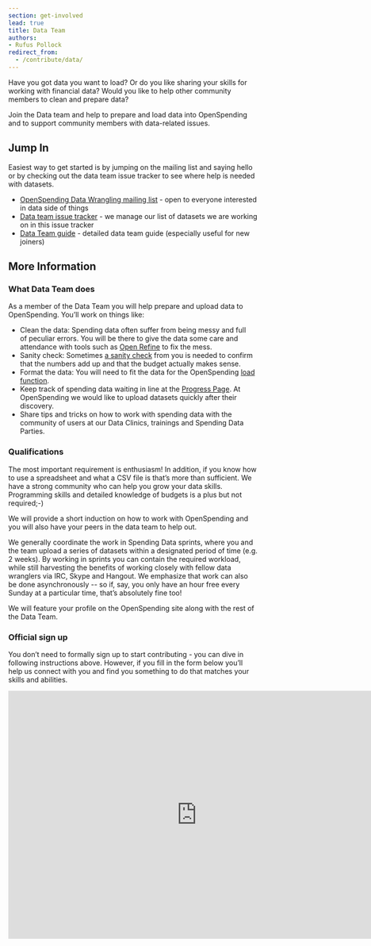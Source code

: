 ```yaml
---
section: get-involved
lead: true
title: Data Team
authors:
- Rufus Pollock
redirect_from:
  - /contribute/data/
---
```


Have you got data you want to load? Or do you like sharing your skills
for working with financial data? Would you like to help other
community members to clean and prepare data?

Join the Data team and help to prepare and load data into OpenSpending
and to support community members with data-related issues.

## Jump In

Easiest way to get started is by jumping on the mailing list and
saying hello or by checking out the data team issue tracker to see
where help is needed with datasets.

* [OpenSpending Data Wrangling mailing list][list] - open to everyone interested in data side of things
* [Data team issue tracker][datatoload] - we manage our list of datasets we are working on in this issue tracker
* [Data Team guide][guide] - detailed data team guide (especially useful for new joiners)

[list]: http://lists.okfn.org/mailman/listinfo/os-datawrangling
[datatoload]: https://github.com/openspending/datatoload
[guide]: https://docs.google.com/a/okfn.org/document/d/1q_L4JC8KwpOg51BgWXhJvQD39o8GZ1c4O6rAhdVm9ro/edit

## More Information

### What Data Team does

As a member of the Data Team you will help prepare and upload data to
OpenSpending. You’ll work on things like:

* Clean the data: Spending data often suffer from being messy and full of peculiar errors. You will be there to give the data some care and attendance with tools such as <a href="http://schoolofdata.org/handbook/recipes/cleaning-data-with-refine/">Open Refine</a> to fix the mess.
* Sanity check: Sometimes <a href="http://blog.okfn.org/2013/04/22/reinhart-rogoff-revisited-why-we-need-open-data-in-economics/">a sanity check</a> from you is needed to confirm that the numbers add up and that the budget actually makes sense.
* Format the data: You will need to fit the data for the OpenSpending <a href="http://openspending.org/help/data-loading.html">load function</a>.
* Keep track of spending data waiting in line at the <a href="http://progress.openspending.org/">Progress Page</a>. At OpenSpending we would like to upload datasets quickly after their discovery.
* Share tips and tricks on how to work with spending data with the community of users at our Data Clinics, trainings and Spending Data Parties.

### Qualifications

The most important requirement is enthusiasm! In addition, if you know
how to use a spreadsheet and what a CSV file is that’s more than
sufficient. We have a strong community who can help you grow your data
skills. Programming skills and detailed knowledge of budgets is a plus
but not required;-)

We will provide a short induction on how to work with OpenSpending and
you will also have your peers in the data team to help out.

We generally coordinate the work in Spending Data sprints, where you
and the team upload a series of datasets within a designated period of
time (e.g. 2 weeks). By working in sprints you can contain the
required workload, while still harvesting the benefits of working
closely with fellow data wranglers via IRC, Skype and Hangout. We
emphasize that work can also be done asynchronously -- so if, say, you
only have an hour free every Sunday at a particular time, that’s
absolutely fine too!

We will feature your profile on the OpenSpending site along with the
rest of the Data Team.

### Official sign up

You don’t need to formally sign up to start contributing - you can
dive in following instructions above. However, if you fill in the form
below you’ll help us connect with you and find you something to do
that matches your skills and abilities.

<iframe src="https://docs.google.com/forms/d/1tII-yDkLwgW9UIEBf6r0b_kvJgj4x6yGOJGLBBzJHbs/viewform?embedded=true" width="760" height="500" frameborder="0" marginheight="0" marginwidth="0">Loading...</iframe>

